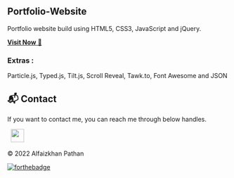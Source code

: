## Portfolio-Website
Portfolio website build using HTML5, CSS3, JavaScript and jQuery.

<a href="alfaizkhan.github.io" target="_blank">**Visit Now** 🚀</a>

### Extras : 
Particle.js, Typed.js, Tilt.js, Scroll Reveal, Tawk.to, Font Awesome and JSON

<h2>📬 Contact</h2>

If you want to contact me, you can reach me through below handles.

&nbsp;&nbsp;<a href="https://www.linkedin.com/in/Alfaizkhan/"><img src="https://www.felberpr.com/wp-content/uploads/linkedin-logo.png" width="30"></img></a>

© 2022 Alfaizkhan Pathan


[![forthebadge](https://forthebadge.com/images/badges/built-with-love.svg)](https://forthebadge.com)

